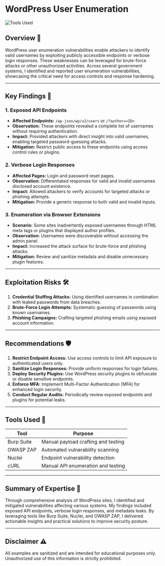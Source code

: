 # WordPress User Enumeration

![Tools Used](https://img.shields.io/badge/Tools-Burp%20Suite%2C%20OWASP%20ZAP%2C%20Nuclei-blue)

## Overview 📖
WordPress user enumeration vulnerabilities enable attackers to identify valid usernames by exploiting publicly accessible endpoints or verbose login responses. These weaknesses can be leveraged for brute-force attacks or other unauthorized activities. Across several government systems, I identified and reported user enumeration vulnerabilities, showcasing the critical need for access controls and response hardening.

---

## Key Findings 🚨

### 1. Exposed API Endpoints
- **Affected Endpoints:** `/wp-json/wp/v2/users` or `/?author=<ID>`
- **Observation:** These endpoints revealed a complete list of usernames without requiring authentication.
- **Impact:** Provided attackers with direct insight into valid usernames, enabling targeted password-guessing attacks.
- **Mitigation:** Restrict public access to these endpoints using access control rules or plugins.

### 2. Verbose Login Responses
- **Affected Pages:** Login and password reset pages.
- **Observation:** Differentiated responses for valid and invalid usernames disclosed account existence.
- **Impact:** Allowed attackers to verify accounts for targeted attacks or phishing attempts.
- **Mitigation:** Provide a generic response to both valid and invalid inputs.

### 3. Enumeration via Browser Extensions
- **Scenario:** Some sites inadvertently exposed usernames through HTML meta tags or plugins that displayed author profiles.
- **Observation:** Usernames were discoverable without accessing the admin panel.
- **Impact:** Increased the attack surface for brute-force and phishing attacks.
- **Mitigation:** Review and sanitize metadata and disable unnecessary plugin features.

---

## Exploitation Risks 🛠️
1. **Credential Stuffing Attacks:** Using identified usernames in combination with leaked passwords from data breaches.
2. **Brute-Force Login Attempts:** Systematic guessing of passwords using known usernames.
3. **Phishing Campaigns:** Crafting targeted phishing emails using exposed account information.

---

## Recommendations 🛡️
1. **Restrict Endpoint Access:** Use access controls to limit API exposure to authenticated users only.
2. **Sanitize Login Responses:** Provide uniform responses for login failures.
3. **Deploy Security Plugins:** Use WordPress security plugins to obfuscate or disable sensitive endpoints.
4. **Enforce MFA:** Implement Multi-Factor Authentication (MFA) for enhanced login security.
5. **Conduct Regular Audits:** Periodically review exposed endpoints and plugins for potential leaks.

---

## Tools Used 🔧
| Tool            | Purpose                              |
|-----------------|--------------------------------------|
| Burp Suite      | Manual payload crafting and testing |
| OWASP ZAP       | Automated vulnerability scanning    |
| Nuclei          | Endpoint vulnerability detection    |
| cURL            | Manual API enumeration and testing  |

---

## Summary of Expertise 🌟
Through comprehensive analysis of WordPress sites, I identified and mitigated vulnerabilities affecting various systems. My findings included exposed API endpoints, verbose login responses, and metadata leaks. By leveraging tools like Burp Suite, Nuclei, and OWASP ZAP, I delivered actionable insights and practical solutions to improve security posture.

---

## Disclaimer ⚠️
All examples are sanitized and are intended for educational purposes only. Unauthorized use of this information is strictly prohibited.
